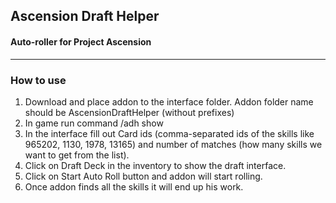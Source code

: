 ## Ascension Draft Helper
#### Auto-roller for Project Ascension

-----

### How to use
1. Download and place addon to the interface folder. Addon folder name should be AscensionDraftHelper (without prefixes)
2. In game run command /adh show
3. In the interface fill out Card ids (comma-separated ids of the skills like 965202, 1130, 1978, 13165) and number of matches (how many skills we want to get from the list).
4. Click on Draft Deck in the inventory to show the draft interface.
5. Click on Start Auto Roll button and addon will start rolling.
6. Once addon finds all the skills it will end up his work.
